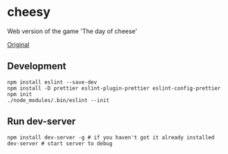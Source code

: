 # cheesy

Web version of the game 'The day of cheese'

[Original](https://boardgamegeek.com/boardgame/136415/alles-kase)

## Development

```
npm install eslint --save-dev
npm install -D prettier eslint-plugin-prettier eslint-config-prettier
npm init
./node_modules/.bin/eslint --init
```

## Run dev-server

```
npm install dev-server -g # if you haven't got it already installed
dev-server # start server to debug
```
